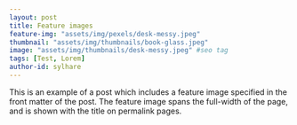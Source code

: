 ```yaml
---
layout: post
title: Feature images
feature-img: "assets/img/pexels/desk-messy.jpeg"
thumbnail: "assets/img/thumbnails/book-glass.jpeg"
image: "assets/img/thumbnails/desk-messy.jpeg" #seo tag
tags: [Test, Lorem]
author-id: sylhare
---
```


This is an example of a post which includes a feature image specified in the front matter of the post. The feature image spans the full-width of the page, and is shown with the title on permalink pages.
